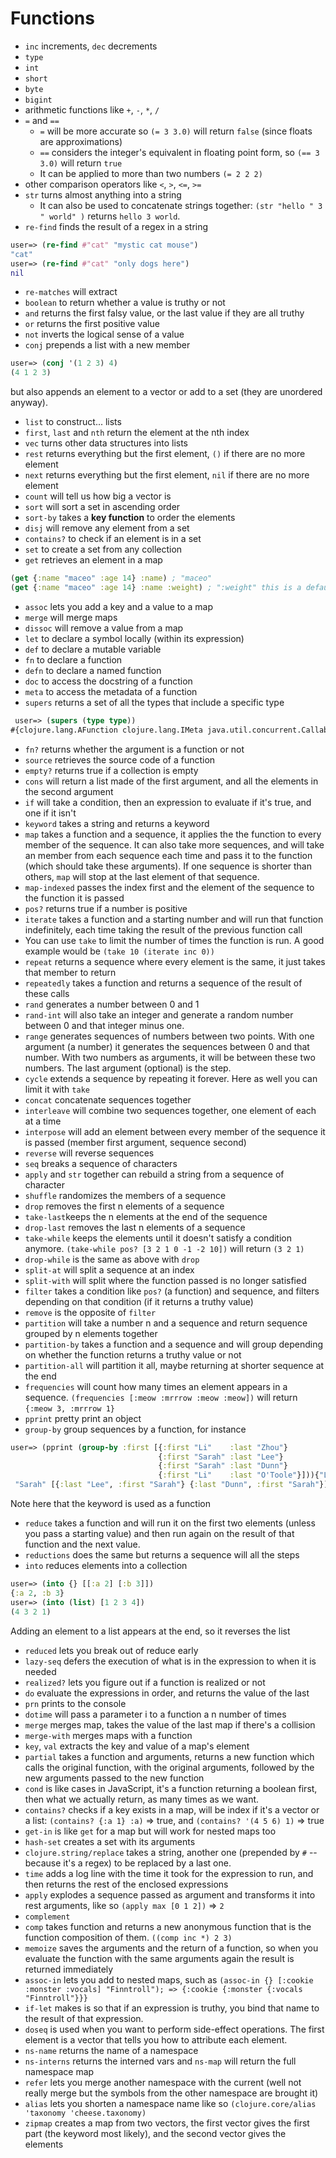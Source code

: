 # Functions

-   `inc` increments, `dec` decrements
-   `type`
-   `int`
-   `short`
-   `byte`
-   `bigint`
-   arithmetic functions like `+`, `-`, `*`, `/`
-   `=` and `==`
    -   `=` will be more accurate so `(= 3 3.0)` will return `false` (since floats are approximations)
    -   `==` considers the integer's equivalent in floating point form, so `(== 3 3.0)` will return `true`
    -   It can be applied to more than two numbers `(= 2 2 2)`
-   other comparison operators like `<`, `>`, `<=`, `>=`
-   `str` turns almost anything into a string
    -   It can also be used to concatenate strings together: `(str "hello " 3 " world" )` returns `hello 3 world`.
-   `re-find` finds the result of a regex in a string

```clojure
user=> (re-find #"cat" "mystic cat mouse")
"cat"
user=> (re-find #"cat" "only dogs here")
nil
```

-   `re-matches` will extract
-   `boolean` to return whether a value is truthy or not
-   `and` returns the first falsy value, or the last value if they are all truthy
-   `or` returns the first positive value
-   `not` inverts the logical sense of a value
-   `conj` prepends a list with a new member

```clojure
user=> (conj '(1 2 3) 4)
(4 1 2 3)
```

but also appends an element to a vector or add to a set (they are unordered anyway).

-   `list` to construct... lists
-   `first`, `last` and `nth` return the element at the nth index
-   `vec` turns other data structures into lists
-   `rest` returns everything but the first element, `()` if there are no more element
-   `next` returns everything but the first element, `nil` if there are no more element
-   `count` will tell us how big a vector is
-   `sort` will sort a set in ascending order
-   `sort-by` takes a **key function** to order the elements
-   `disj` will remove any element from a set
-   `contains?` to check if an element is in a set
-   `set` to create a set from any collection
-   `get` retrieves an element in a map

```clojure
(get {:name "maceo" :age 14} :name) ; "maceo"
(get {:name "maceo" :age 14} :name :weight) ; ":weight" this is a default element
```

-   `assoc` lets you add a key and a value to a map
-   `merge` will merge maps
-   `dissoc` will remove a value from a map
-   `let` to declare a symbol locally (within its expression)
-   `def` to declare a mutable variable
-   `fn` to declare a function
-   `defn` to declare a named function
-   `doc` to access the docstring of a function
-   `meta` to access the metadata of a function
-   `supers` returns a set of all the types that include a specific type

```clojure
 user=> (supers (type type))
#{clojure.lang.AFunction clojure.lang.IMeta java.util.concurrent.Callable clojure.lang.Fn clojure.lang.AFn java.util.Comparator java.lang.Object clojure.lang.RestFn clojure.lang.IObj java.lang.Runnable java.io.Serializable clojure.lang.IFn}
```

-   `fn?` returns whether the argument is a function or not
-   `source` retrieves the source code of a function
-   `empty?` returns true if a collection is empty
-   `cons` will return a list made of the first argument, and all the elements in the second argument
-   `if` will take a condition, then an expression to evaluate if it's true, and one if it isn't
-   `keyword` takes a string and returns a keyword
-   `map` takes a function and a sequence, it applies the the function to every member of the sequence. It can also take more sequences, and will take an member from each sequence each time and pass it to the function (which should take these arguments). If one sequence is shorter than others, `map` will stop at the last element of that sequence.
-   `map-indexed` passes the index first and the element of the sequence to the function it is passed
-   `pos?` returns true if a number is positive
-   `iterate` takes a function and a starting number and will run that function indefinitely, each time taking the result of the previous function call
-   You can use `take` to limit the number of times the function is run. A good example would be `(take 10 (iterate inc 0))`
-   `repeat` returns a sequence where every element is the same, it just takes that member to return
-   `repeatedly` takes a function and returns a sequence of the result of these calls
-   `rand` generates a number between 0 and 1
-   `rand-int` will also take an integer and generate a random number between 0 and that integer minus one.
-   `range` generates sequences of numbers between two points. With one argument (a number) it generates the sequences between 0 and that number. With two numbers as arguments, it will be between these two numbers. The last argument (optional) is the step.
-   `cycle` extends a sequence by repeating it forever. Here as well you can limit it with `take`
-   `concat` concatenate sequences together
-   `interleave` will combine two sequences together, one element of each at a time
-   `interpose` will add an element between every member of the sequence it is passed (member first argument, sequence second)
-   `reverse` will reverse sequences
-   `seq` breaks a sequence of characters
-   `apply` and `str` together can rebuild a string from a sequence of character
-   `shuffle` randomizes the members of a sequence
-   `drop` removes the first n elements of a sequence
-   `take-last`keeps the n elements at the end of the sequence
-   `drop-last` removes the last n elements of a sequence
-   `take-while` keeps the elements until it doesn't satisfy a condition anymore. `(take-while pos? [3 2 1 0 -1 -2 10])` will return `(3 2 1)`
-   `drop-while` is the same as above with `drop`
-   `split-at` will split a sequence at an index
-   `split-with` will split where the function passed is no longer satisfied
-   `filter` takes a condition like `pos?` (a function) and sequence, and filters depending on that condition (if it returns a truthy value)
-   `remove` is the opposite of `filter`
-   `partition` will take a number n and a sequence and return sequence grouped by n elements together
-   `partition-by` takes a function and a sequence and will group depending on whether the function returns a truthy value or not
-   `partition-all` will partition it all, maybe returning at shorter sequence at the end
-   `frequencies` will count how many times an element appears in a sequence. `(frequencies [:meow :mrrrow :meow :meow])` will return `{:meow 3, :mrrrow 1}`
-   `pprint` pretty print an object
-   `group-by` group sequences by a function, for instance

```clojure
user=> (pprint (group-by :first [{:first "Li"    :last "Zhou"}
                                 {:first "Sarah" :last "Lee"}
                                 {:first "Sarah" :last "Dunn"}
                                 {:first "Li"    :last "O'Toole"}])){"Li"    [{:last "Zhou", :first "Li"}   {:last "O'Toole", :first "Li"}],
 "Sarah" [{:last "Lee", :first "Sarah"} {:last "Dunn", :first "Sarah"}]}
```

Note here that the keyword is used as a function

-   `reduce` takes a function and will run it on the first two elements (unless you pass a starting value) and then run again on the result of that function and the next value.
-   `reductions` does the same but returns a sequence will all the steps
-   `into` reduces elements into a collection

```clojure
user=> (into {} [[:a 2] [:b 3]])
{:a 2, :b 3}
user=> (into (list) [1 2 3 4])
(4 3 2 1)
```

Adding an element to a list appears at the end, so it reverses the list

-   `reduced` lets you break out of reduce early
-   `lazy-seq` defers the execution of what is in the expression to when it is needed
-   `realized?` lets you figure out if a function is realized or not
-   `do` evaluate the expressions in order, and returns the value of the last
-   `prn` prints to the console
-   `dotime` will pass a parameter i to a function a n number of times
-   `merge` merges map, takes the value of the last map if there's a collision
-   `merge-with` merges maps with a function
-   `key`, `val` extracts the key and value of a map's element
-   `partial` takes a function and arguments, returns a new function which calls the original function, with the original arguments, followed by the new arguments passed to the new function
-   `cond` is like cases in JavaScript, it's a function returning a boolean first, then what we actually return, as many times as we want.
-   `contains?` checks if a key exists in a map, will be index if it's a vector or a list: `(contains? {:a 1} :a)` => true, and `(contains? '(4 5 6) 1)` => true
-   `get-in` is like `get` for a map but will work for nested maps too
-   `hash-set` creates a set with its arguments
-   `clojure.string/replace` takes a string, another one (prepended by `#` -- because it's a regex) to be replaced by a last one.
-   `time` adds a log line with the time it took for the expression to run, and then returns the rest of the enclosed expressions
-   `apply` explodes a sequence passed as argument and transforms it into rest arguments, like so `(apply max [0 1 2])` => `2`
-   `complement`
-   `comp` takes function and returns a new anonymous function that is the function composition of them. `((comp inc *) 2 3)`
-   `memoize` saves the arguments and the return of a function, so when you evaluate the function with the same arguments again the result is returned immediately
-   `assoc-in` lets you add to nested maps, such as `(assoc-in {} [:cookie :monster :vocals] "Finntroll"); => {:cookie {:monster {:vocals "Finntroll"}}}`
-   `if-let` makes is so that if an expression is truthy, you bind that name to the result of that expression.
-   `doseq` is used when you want to perform side-effect operations. The first element is a vector that tells you how to attribute each element.
-   `ns-name` returns the name of a namespace
-   `ns-interns` returns the interned vars and `ns-map` will return the full namespace map
-   `refer` lets you merge another namespace with the current (well not really merge but the symbols from the other namespace are brought it)
-   `alias` lets you shorten a namespace name like so `(clojure.core/alias 'taxonomy 'cheese.taxonomy)`
-   `zipmap` creates a map from two vectors, the first vector gives the first part (the keyword most likely), and the second vector gives the elements
